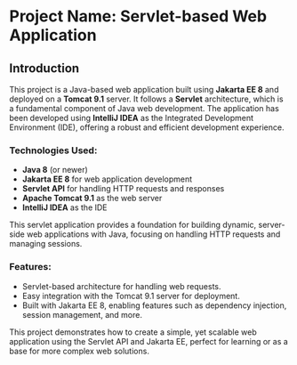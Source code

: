 # Project Name: Servlet-based Web Application

## Introduction

This project is a Java-based web application built using **Jakarta EE 8** and deployed on a **Tomcat 9.1** server. It follows a **Servlet** architecture, which is a fundamental component of Java web development. The application has been developed using **IntelliJ IDEA** as the Integrated Development Environment (IDE), offering a robust and efficient development experience.

### Technologies Used:

* **Java 8** (or newer)
* **Jakarta EE 8** for web application development
* **Servlet API** for handling HTTP requests and responses
* **Apache Tomcat 9.1** as the web server
* **IntelliJ IDEA** as the IDE

This servlet application provides a foundation for building dynamic, server-side web applications with Java, focusing on handling HTTP requests and managing sessions.

### Features:

* Servlet-based architecture for handling web requests.
* Easy integration with the Tomcat 9.1 server for deployment.
* Built with Jakarta EE 8, enabling features such as dependency injection, session management, and more.

This project demonstrates how to create a simple, yet scalable web application using the Servlet API and Jakarta EE, perfect for learning or as a base for more complex web solutions.

